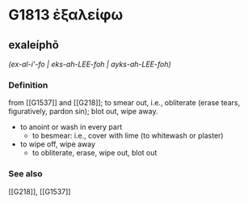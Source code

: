 # G1813 ἐξαλείφω

## exaleíphō

_(ex-al-i'-fo | eks-ah-LEE-foh | ayks-ah-LEE-foh)_

### Definition

from [[G1537]] and [[G218]]; to smear out, i.e., obliterate (erase tears, figuratively, pardon sin); blot out, wipe away.

- to anoint or wash in every part
  - to besmear: i.e., cover with lime (to whitewash or plaster)
- to wipe off, wipe away
  - to obliterate, erase, wipe out, blot out

### See also

[[G218]], [[G1537]]

